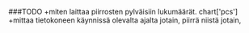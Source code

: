 ###TODO
+miten laittaa piirrosten pylväisiin lukumäärät. chart['pcs'] 
+mittaa tietokoneen käynnissä olevalta ajalta jotain, piirrä niistä jotain, 
